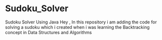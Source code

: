 # Sudoku_Solver
Sudoku Solver Using Java
Hey ,
In this repository i am adding the code for solving a sudoku  which i created when i was learning the Backtracking concept in Data Structures and Algorithms 
